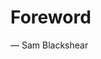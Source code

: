 # Foreword

<!--

Why this book, why we wrote it, what we hope to achieve with it.

 -->

— Sam Blackshear

